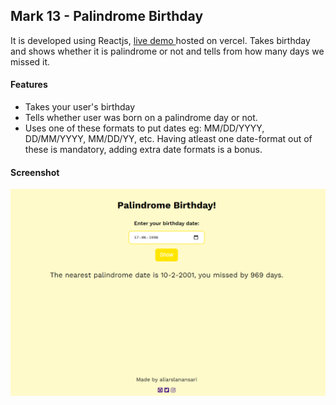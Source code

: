 ## Mark 13 - Palindrome Birthday 
   
It is developed using Reactjs, [live demo ](https://palindrome-bd.netlify.app/) hosted on vercel. Takes birthday and shows whether it is palindrome or not and tells from how many days we missed it.

#### Features 
- Takes your user's birthday
- Tells whether user was born on a palindrome day or not.
- Uses one of these formats to put dates eg: MM/DD/YYYY, DD/MM/YYYY, MM/DD/YY, etc. Having atleast one date-format out of these is mandatory, adding extra date formats is a bonus.

#### Screenshot
![screenshot](snapshot.PNG)
